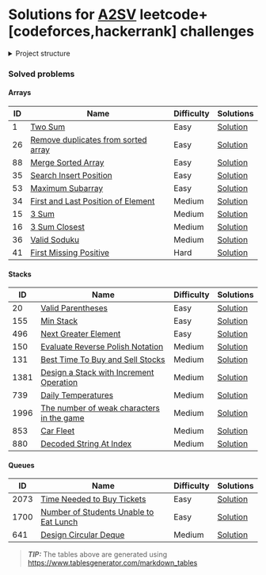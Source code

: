 # Solutions for [A2SV](https://a2sv.org/) leetcode+[codeforces,hackerrank] challenges

<details>
<summary>Project structure</summary>
<p>

```plain
root
|-- README.md
|-- pom.xml
|-- src
│   |
│   ├── main
│   │   ├── java/com/tomhydra/a2sv 
│   │       └── [platform(e.g leetcode)]
│   │           └── [topic(e.g arrays)]
│   │                └── _1_two_sum
|   |                     └── Solution.java
│   │                └── _2_valid_parenthesis
|   |                     └── Solution.java
|   |   
│   └── test
│       └── java/com/tomhydra/a2sv
│           └── [platform(e.g leetcode)]
│               └── [topic(e.g arrays)]
│                   |── _1_two_sum
|                        |-- SolutionTest.java
|
└── target
```
</p>

</details>

### Solved problems

#### Arrays
| ID | Name                                                                                                                         | Difficulty | Solutions                                                                                                                                                                        |
|----|------------------------------------------------------------------------------------------------------------------------------|------------|----------------------------------------------------------------------------------------------------------------------------------------------------------------------------------|
| 1  | [Two Sum](https://leetcode.com/problems/two-sum)                                                                             | Easy       | [Solution](https://github.com/tomhydra/a2sv/blob/main/src/main/java/com/tomhydra/a2sv/leetcode/arrays/_1_two_sum/Solution.java)                                                  |
| 26 | [Remove duplicates from sorted array](https://leetcode.com/problems/remove-duplicates-from-sorted-array)                     | Easy       | [Solution](https://github.com/tomhydra/a2sv/blob/main/src/main/java/com/tomhydra/a2sv/leetcode/arrays/_26_remove_duplicates_from_sorted_array/Solution.java)                     |
| 88 | [Merge Sorted Array](https://leetcode.com/problems/merge-sorted-array)                                                       | Easy       | [Solution](https://github.com/tomhydra/a2sv/blob/main/src/main/java/com/tomhydra/a2sv/leetcode/arrays/_88_merge_sorted_array/Solution.java)                                      |
| 35 | [Search Insert Position](https://leetcode.com/problems/search-insert-position)                                               | Easy       | [Solution](https://github.com/tomhydra/a2sv/blob/main/src/main/java/com/tomhydra/a2sv/leetcode/arrays/_35_search_insert_position/Solution.java)                                  |
| 53 | [Maximum Subarray](https://leetcode.com/problems/maximum-subarray/)                                                          | Easy       | [Solution](https://github.com/tomhydra/a2sv/blob/main/src/main/java/com/tomhydra/a2sv/leetcode/arrays/_53_maximum_subarray/Solution.java)                                        |
| 34 | [First and Last Position of Element](https://leetcode.com/problems/find-first-and-last-position-of-element-in-sorted-array/) | Medium     | [Solution](https://github.com/tomhydra/a2sv/blob/main/src/main/java/com/tomhydra/a2sv/leetcode/arrays/_34_find_first_and_last_position_of_element_in_sorted_array/Solution.java) |
| 15 | [3 Sum](https://leetcode.com/problems/3sum)                                                                                  | Medium     | [Solution](https://github.com/tomhydra/a2sv/blob/main/src/main/java/com/tomhydra/a2sv/leetcode/arrays/_15_3sum/Solution.java)                                                    |
| 16 | [3 Sum Closest](https://leetcode.com/problems/3sum-closest)                                                                  | Medium     | [Solution](https://github.com/tomhydra/a2sv/blob/main/src/main/java/com/tomhydra/a2sv/leetcode/arrays/_16_3sum_closest/Solution.java)                                            |
| 36 | [Valid Soduku](https://leetcode.com/problems/valid-sudoku/)                                                                  | Medium     | [Solution](https://github.com/tomhydra/a2sv/blob/main/src/main/java/com/tomhydra/a2sv/leetcode/arrays/_36_valid_soduku/Solution.java)                                            |
| 41 | [First Missing Positive](https://leetcode.com/problems/first-missing-positive/)                                              | Hard       | [Solution](https://github.com/tomhydra/a2sv/blob/main/src/main/java/com/tomhydra/a2sv/leetcode/arrays/_41_first_missing_positive/Solution.java)                                  |


#### Stacks
| ID   | Name                                                                                                              | Difficulty | Solutions                                                                                                                                                             |
|------|-------------------------------------------------------------------------------------------------------------------|------------|-----------------------------------------------------------------------------------------------------------------------------------------------------------------------|
| 20   | [Valid Parentheses](https://leetcode.com/problems/valid-parentheses)                                              | Easy       | [Solution](https://github.com/tomhydra/a2sv/blob/main/src/main/java/com/tomhydra/a2sv/leetcode/stacks/_20_valid_parentheses/Solution.java)                            |
| 155  | [Min Stack](https://leetcode.com/problems/min-stack)                                                              | Easy       | [Solution](https://github.com/tomhydra/a2sv/blob/main/src/main/java/com/tomhydra/a2sv/leetcode/stacks/_155_min_stack/MinStack.java)                                   |
| 496  | [Next Greater Element](https://leetcode.com/problems/next-greater-element-i)                                      | Easy       | [Solution](https://github.com/tomhydra/a2sv/blob/main/src/main/java/com/tomhydra/a2sv/leetcode/stacks/_496_next_greater_element_i/Solution.java)                      |
| 150  | [Evaluate Reverse Polish Notation](https://leetcode.com/problems/evaluate-reverse-polish-notation)                | Medium     | [Solution](https://github.com/tomhydra/a2sv/blob/main/src/main/java/com/tomhydra/a2sv/leetcode/stacks/_150_evaluate_reverse_polish_notation/Solution.java)            |
| 131  | [Best Time To Buy and Sell Stocks](https://leetcode.com/problems/best-time-to-buy-and-sell-stock/)                | Medium     | [Solution](https://github.com/tomhydra/a2sv/blob/main/src/main/java/com/tomhydra/a2sv/leetcode/stacks/_121_best_time_to_buy_and_sell_stocks/Solution.java)            |
| 1381 | [Design a Stack with Increment Operation](https://leetcode.com/problems/design-a-stack-with-increment-operation/) | Medium     | [Solution](https://github.com/tomhydra/a2sv/blob/main/src/main/java/com/tomhydra/a2sv/leetcode/stacks/_1381_design_a_stack_with_increment_operation/CustomStack.java) |
| 739  | [Daily Temperatures](https://leetcode.com/problems/daily-temperatures)                                            | Medium     | [Solution](https://github.com/tomhydra/a2sv/blob/main/src/main/java/com/tomhydra/a2sv/leetcode/stacks/_739_daily_temperatures/Solution.java)                          |
| 1996  | [The number of weak characters in the game](https://leetcode.com/problems/the-number-of-weak-characters-in-the-game/)                                            | Medium     | [Solution](https://github.com/tomhydra/a2sv/blob/main/src/main/java/com/tomhydra/a2sv/leetcode/stacks/_1996_the_number_of_weak_characters_in_the_game/Solution.java)                          |
| 853  | [Car Fleet](https://leetcode.com/problems/car-fleet/)                                            | Medium     | [Solution](https://github.com/tomhydra/a2sv/blob/main/src/main/java/com/tomhydra/a2sv/leetcode/stacks/_853_car_fleet/Solution.java)                          |
| 880  | [Decoded String At Index](https://leetcode.com/problems/decoded-string-at-index/)                                            | Medium     | [Solution](https://github.com/tomhydra/a2sv/blob/main/src/main/java/com/tomhydra/a2sv/leetcode/stacks/_880_decoded_string_at_index/Solution.java)                          |

#### Queues
| ID   | Name                                                                                                            | Difficulty | Solutions                                                                                                                                                         |
|------|-----------------------------------------------------------------------------------------------------------------|------------|-------------------------------------------------------------------------------------------------------------------------------------------------------------------|
| 2073 | [Time Needed to Buy Tickets](https://leetcode.com/problems/time-needed-to-buy-tickets/)                         | Easy       | [Solution](https://github.com/tomhydra/a2sv/blob/main/src/main/java/com/tomhydra/a2sv/leetcode/queues/_2073_time_needed_to_buy_tickets/Solution.java) |
| 1700 | [Number of Students Unable to Eat Lunch](https://leetcode.com/problems/number-of-students-unable-to-eat-lunch/) | Easy       | [Solution](https://github.com/tomhydra/a2sv/blob/main/src/main/java/com/tomhydra/a2sv/leetcode/queues/_1700_number_of_students_unable_to_eat_lunch/Solution.java)             |
| 641  | [Design Circular Deque](https://leetcode.com/problems/design-circular-deque)                                    | Medium     | [Solution](https://github.com/tomhydra/a2sv/blob/main/src/main/java/com/tomhydra/a2sv/leetcode/queues/_641_design_circular_deque/Solution.java)                   |

> **_TIP:_** The tables above are generated using https://www.tablesgenerator.com/markdown_tables
